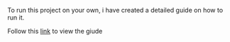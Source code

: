To run this project on your own, i have created a detailed guide on how to run it. 

Follow this [link]() to view the giude
